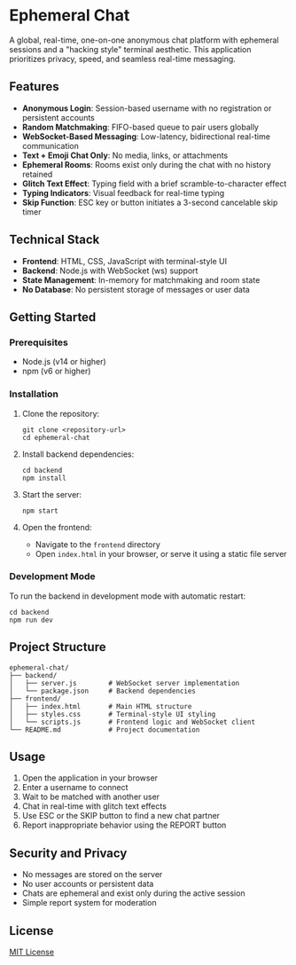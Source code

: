 # Ephemeral Chat

A global, real-time, one-on-one anonymous chat platform with ephemeral sessions and a "hacking style" terminal aesthetic. This application prioritizes privacy, speed, and seamless real-time messaging.

## Features

- **Anonymous Login**: Session-based username with no registration or persistent accounts
- **Random Matchmaking**: FIFO-based queue to pair users globally
- **WebSocket-Based Messaging**: Low-latency, bidirectional real-time communication
- **Text + Emoji Chat Only**: No media, links, or attachments
- **Ephemeral Rooms**: Rooms exist only during the chat with no history retained
- **Glitch Text Effect**: Typing field with a brief scramble-to-character effect
- **Typing Indicators**: Visual feedback for real-time typing
- **Skip Function**: ESC key or button initiates a 3-second cancelable skip timer

## Technical Stack

- **Frontend**: HTML, CSS, JavaScript with terminal-style UI
- **Backend**: Node.js with WebSocket (ws) support
- **State Management**: In-memory for matchmaking and room state
- **No Database**: No persistent storage of messages or user data

## Getting Started

### Prerequisites

- Node.js (v14 or higher)
- npm (v6 or higher)

### Installation

1. Clone the repository:
   ```
   git clone <repository-url>
   cd ephemeral-chat
   ```

2. Install backend dependencies:
   ```
   cd backend
   npm install
   ```

3. Start the server:
   ```
   npm start
   ```

4. Open the frontend:
   - Navigate to the `frontend` directory
   - Open `index.html` in your browser, or serve it using a static file server

### Development Mode

To run the backend in development mode with automatic restart:
```
cd backend
npm run dev
```

## Project Structure

```
ephemeral-chat/
├── backend/
│   ├── server.js        # WebSocket server implementation
│   └── package.json     # Backend dependencies
├── frontend/
│   ├── index.html       # Main HTML structure
│   ├── styles.css       # Terminal-style UI styling
│   └── scripts.js       # Frontend logic and WebSocket client
└── README.md            # Project documentation
```

## Usage

1. Open the application in your browser
2. Enter a username to connect
3. Wait to be matched with another user
4. Chat in real-time with glitch text effects
5. Use ESC or the SKIP button to find a new chat partner
6. Report inappropriate behavior using the REPORT button

## Security and Privacy

- No messages are stored on the server
- No user accounts or persistent data
- Chats are ephemeral and exist only during the active session
- Simple report system for moderation

## License

[MIT License](LICENSE)
